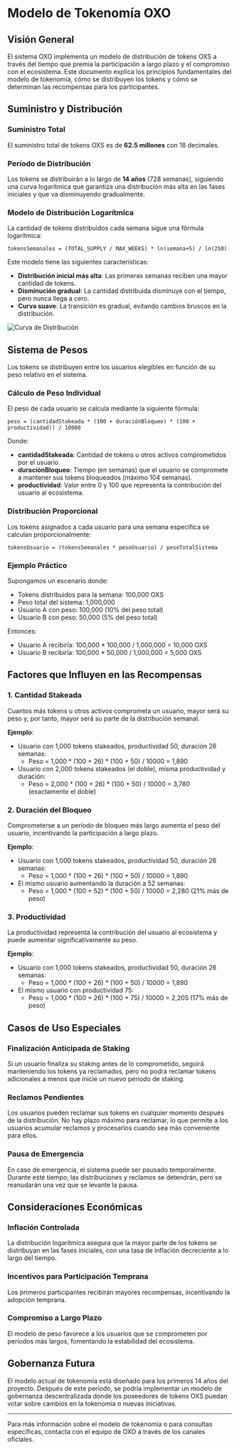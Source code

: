 # Modelo de Tokenomía OXO

## Visión General

El sistema OXO implementa un modelo de distribución de tokens OXS a través del tiempo que premia la participación a largo plazo y el compromiso con el ecosistema. Este documento explica los principios fundamentales del modelo de tokenomía, cómo se distribuyen los tokens y cómo se determinan las recompensas para los participantes.

## Suministro y Distribución

### Suministro Total

El suministro total de tokens OXS es de **62.5 millones** con 18 decimales.

### Período de Distribución

Los tokens se distribuirán a lo largo de **14 años** (728 semanas), siguiendo una curva logarítmica que garantiza una distribución más alta en las fases iniciales y que va disminuyendo gradualmente.

### Modelo de Distribución Logarítmica

La cantidad de tokens distribuidos cada semana sigue una fórmula logarítmica:

```
tokensSemanales = (TOTAL_SUPPLY / MAX_WEEKS) * ln(semana+5) / ln(250)
```

Este modelo tiene las siguientes características:

- **Distribución inicial más alta**: Las primeras semanas reciben una mayor cantidad de tokens.
- **Disminución gradual**: La cantidad distribuida disminuye con el tiempo, pero nunca llega a cero.
- **Curva suave**: La transición es gradual, evitando cambios bruscos en la distribución.

![Curva de Distribución](https://via.placeholder.com/800x400?text=Curva+de+Distribuci%C3%B3n+OXO)

## Sistema de Pesos

Los tokens se distribuyen entre los usuarios elegibles en función de su peso relativo en el sistema.

### Cálculo de Peso Individual

El peso de cada usuario se calcula mediante la siguiente fórmula:

```
peso = (cantidadStakeada * (100 + duraciónBloqueo) * (100 + productividad)) / 10000
```

Donde:
- **cantidadStakeada**: Cantidad de tokens u otros activos comprometidos por el usuario.
- **duraciónBloqueo**: Tiempo (en semanas) que el usuario se compromete a mantener sus tokens bloqueados (máximo 104 semanas).
- **productividad**: Valor entre 0 y 100 que representa la contribución del usuario al ecosistema.

### Distribución Proporcional

Los tokens asignados a cada usuario para una semana específica se calculan proporcionalmente:

```
tokensUsuario = (tokensSemanales * pesoUsuario) / pesoTotalSistema
```

### Ejemplo Práctico

Supongamos un escenario donde:
- Tokens distribuidos para la semana: 100,000 OXS
- Peso total del sistema: 1,000,000
- Usuario A con peso: 100,000 (10% del peso total)
- Usuario B con peso: 50,000 (5% del peso total)

Entonces:
- Usuario A recibiría: 100,000 * 100,000 / 1,000,000 = 10,000 OXS
- Usuario B recibiría: 100,000 * 50,000 / 1,000,000 = 5,000 OXS

## Factores que Influyen en las Recompensas

### 1. Cantidad Stakeada

Cuantos más tokens u otros activos comprometa un usuario, mayor será su peso y, por tanto, mayor será su parte de la distribución semanal.

**Ejemplo**:
- Usuario con 1,000 tokens stakeados, productividad 50, duración 26 semanas:
  - Peso = 1,000 * (100 + 26) * (100 + 50) / 10000 = 1,890
- Usuario con 2,000 tokens stakeados (el doble), misma productividad y duración:
  - Peso = 2,000 * (100 + 26) * (100 + 50) / 10000 = 3,780 (exactamente el doble)

### 2. Duración del Bloqueo

Comprometerse a un período de bloqueo más largo aumenta el peso del usuario, incentivando la participación a largo plazo.

**Ejemplo**:
- Usuario con 1,000 tokens stakeados, productividad 50, duración 26 semanas:
  - Peso = 1,000 * (100 + 26) * (100 + 50) / 10000 = 1,890
- El mismo usuario aumentando la duración a 52 semanas:
  - Peso = 1,000 * (100 + 52) * (100 + 50) / 10000 = 2,280 (21% más de peso)

### 3. Productividad

La productividad representa la contribución del usuario al ecosistema y puede aumentar significativamente su peso.

**Ejemplo**:
- Usuario con 1,000 tokens stakeados, productividad 50, duración 26 semanas:
  - Peso = 1,000 * (100 + 26) * (100 + 50) / 10000 = 1,890
- El mismo usuario con productividad 75:
  - Peso = 1,000 * (100 + 26) * (100 + 75) / 10000 = 2,205 (17% más de peso)

## Casos de Uso Especiales

### Finalización Anticipada de Staking

Si un usuario finaliza su staking antes de lo comprometido, seguirá manteniendo los tokens ya reclamados, pero no podrá reclamar tokens adicionales a menos que inicie un nuevo período de staking.

### Reclamos Pendientes

Los usuarios pueden reclamar sus tokens en cualquier momento después de la distribución. No hay plazo máximo para reclamar, lo que permite a los usuarios acumular reclamos y procesarlos cuando sea más conveniente para ellos.

### Pausa de Emergencia

En caso de emergencia, el sistema puede ser pausado temporalmente. Durante este tiempo, las distribuciones y reclamos se detendrán, pero se reanudarán una vez que se levante la pausa.

## Consideraciones Económicas

### Inflación Controlada

La distribución logarítmica asegura que la mayor parte de los tokens se distribuyan en las fases iniciales, con una tasa de inflación decreciente a lo largo del tiempo.

### Incentivos para Participación Temprana

Los primeros participantes recibirán mayores recompensas, incentivando la adopción temprana.

### Compromiso a Largo Plazo

El modelo de peso favorece a los usuarios que se comprometen por períodos más largos, fomentando la estabilidad del ecosistema.

## Gobernanza Futura

El modelo actual de tokenomía está diseñado para los primeros 14 años del proyecto. Después de este período, se podría implementar un modelo de gobernanza descentralizada donde los poseedores de tokens OXS puedan votar sobre cambios en la tokenomía o nuevas iniciativas.

---

Para más información sobre el modelo de tokenomía o para consultas específicas, contacta con el equipo de OXO a través de los canales oficiales. 